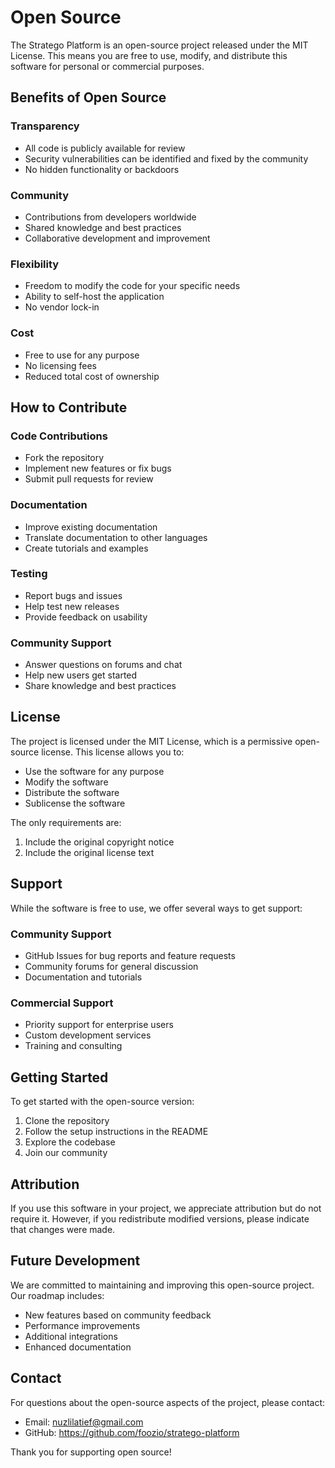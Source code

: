 # Open Source

The Stratego Platform is an open-source project released under the MIT License. This means you are free to use, modify, and distribute this software for personal or commercial purposes.

## Benefits of Open Source

### Transparency
- All code is publicly available for review
- Security vulnerabilities can be identified and fixed by the community
- No hidden functionality or backdoors

### Community
- Contributions from developers worldwide
- Shared knowledge and best practices
- Collaborative development and improvement

### Flexibility
- Freedom to modify the code for your specific needs
- Ability to self-host the application
- No vendor lock-in

### Cost
- Free to use for any purpose
- No licensing fees
- Reduced total cost of ownership

## How to Contribute

### Code Contributions
- Fork the repository
- Implement new features or fix bugs
- Submit pull requests for review

### Documentation
- Improve existing documentation
- Translate documentation to other languages
- Create tutorials and examples

### Testing
- Report bugs and issues
- Help test new releases
- Provide feedback on usability

### Community Support
- Answer questions on forums and chat
- Help new users get started
- Share knowledge and best practices

## License

The project is licensed under the MIT License, which is a permissive open-source license. This license allows you to:

- Use the software for any purpose
- Modify the software
- Distribute the software
- Sublicense the software

The only requirements are:

1. Include the original copyright notice
2. Include the original license text

## Support

While the software is free to use, we offer several ways to get support:

### Community Support
- GitHub Issues for bug reports and feature requests
- Community forums for general discussion
- Documentation and tutorials

### Commercial Support
- Priority support for enterprise users
- Custom development services
- Training and consulting

## Getting Started

To get started with the open-source version:

1. Clone the repository
2. Follow the setup instructions in the README
3. Explore the codebase
4. Join our community

## Attribution

If you use this software in your project, we appreciate attribution but do not require it. However, if you redistribute modified versions, please indicate that changes were made.

## Future Development

We are committed to maintaining and improving this open-source project. Our roadmap includes:

- New features based on community feedback
- Performance improvements
- Additional integrations
- Enhanced documentation

## Contact

For questions about the open-source aspects of the project, please contact:

- Email: nuzlilatief@gmail.com
- GitHub: https://github.com/foozio/stratego-platform

Thank you for supporting open source!